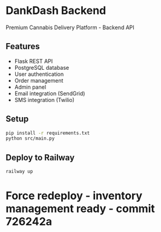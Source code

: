 # DankDash Backend

Premium Cannabis Delivery Platform - Backend API

## Features
- Flask REST API
- PostgreSQL database
- User authentication
- Order management
- Admin panel
- Email integration (SendGrid)
- SMS integration (Twilio)

## Setup
```bash
pip install -r requirements.txt
python src/main.py
```

## Deploy to Railway
```bash
railway up
```
# Force redeploy - inventory management ready - commit 726242a
